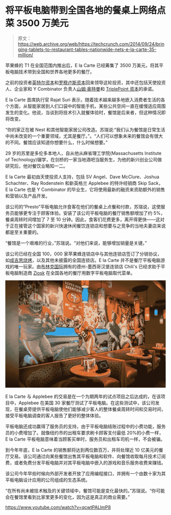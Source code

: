 # 将平板电脑带到全国各地的餐桌上网络点菜 3500 万美元 

> 原文：<https://web.archive.org/web/https://techcrunch.com/2014/09/24/bringing-tablets-to-restaurant-tables-nationwide-nets-e-la-carte-35-million/>

苹果蜂的 T1 在全国范围内推出后，E la Carte 已经筹集了 3500 万美元，将其平板电脑技术带到全国和世界各地更多的餐厅。

之前的投资者[英特尔资本](https://web.archive.org/web/20230128094138/http://www.intelcapital.com/)和[罗穆卢斯资本](https://web.archive.org/web/20230128094138/http://romuluscap.com/)回来领导这轮投资，其中还包括天使投资人、企业家和 Y Combinator 负责人[山姆·奥特曼](https://web.archive.org/web/20230128094138/http://blog.samaltman.com/)和 [TriplePoint 资本](https://web.archive.org/web/20230128094138/http://www.triplepointcapital.com/)的承诺。

E la Carte 首席执行官 Rajat Suri 表示，随着技术越来越多地嵌入消费者生活的各个方面，从智能家居到人们口袋中的智能手机，某些公共空间一直在缓慢适应周围发生的变化。他说，当谈到将技术引入就餐体验时，餐馆是后来者，但这种情况即将改变。

“你的家正在被 Nest 和其他智能家居公司改造。苏瑞说:“我们认为餐馆是日常生活中尚未改变的一个重要领域，尤其是餐厅。”。“人们可以想象未来的餐馆会有很大的不同。餐馆应该知道你想要什么，什么时候想要。”

29 岁的苏里是多伦多本地人，自从他从麻省理工学院(Massachusetts Institute of Technology)辍学，在剑桥的一家当地酒吧当服务生，为他的新兴创业公司做研究后，他对餐饮业略知一二。

E la Carte 最初由天使投资人支持，包括 SV Angel、Dave McClure、Joshua Schachter、Ray Rodenstein 和新英格兰 Applebee 的特许经销商 Skip Sack，E la Carte 也是 Y Combinator 的毕业生，它将使用最新的融资来资助额外的销售和营销以及产品开发。

该公司的“Presto”平板电脑允许食客在他们的餐桌上点餐和付款，苏瑞说，这使服务员能够更专注于顾客体验。安装了该公司平板电脑的餐厅销售额增加了约 5%，餐桌周转时间增加了 7 至 10 分钟。因此，食客们花费更多，离开得更快——这对于正在接管这个国家的新兴快速休闲餐饮连锁店和想要与之竞争的当地夫妻店来说都是至关重要的。

“餐馆是一个艰难的行业，”苏瑞说。“对他们来说，能够增加销量是关键。”

该公司已经在全国 100，000 家苹果蜂连锁店中与其他连锁店签订了分销协议，如[成吉思烧烤](https://web.archive.org/web/20230128094138/http://www.genghisgrill.com/)，以及其他未披露的全国连锁店。E la Carte 并不是餐厅平板电脑游戏的唯一玩家。由[布林克国际](https://web.archive.org/web/20230128094138/http://www.brinker.com/)拥有的德州-墨西哥汉堡连锁店 Chili's 已经求助于平板电脑制造商 [Ziosk](https://web.archive.org/web/20230128094138/http://www.ziosk.com/) 在全国各地的餐厅用数字平板电脑取代菜单。

![DSC_0110](img/523f7dec0c95894865c8ec4ac04f4aa1.png)

E la Carte 与 Applebee 的交易是在一个为期两年的试点项目之后达成的，在该项目中，Applebee 在美国 30 家餐厅测试了平板电脑。在这些测试中，该公司发现，在餐桌旁提供平板电脑使他们能够减少客人的整体餐桌周转时间和交易时间，接受平板电脑调查的客人报告了更好的整体体验。

平板电脑还成功赢得了服务员的支持，由于平板电脑结账过程中的小费功能，服务员的小费增加了。就像纽约市的出租车要求刷卡顾客支付最低 20%的小费一样，E la Carte 平板电脑意味着当顾客买单时，服务员和出租车司机一样，不会被骗。

到今年年底，E la Carte 的销售额将达到两位数百万，并将处理近 10 亿美元的餐厅交易。该公司通过向某些餐馆出售其平板电脑和软件、向餐馆收取每月技术订阅费，或者免费分发平板电脑并对其平板电脑中嵌入的游戏和音乐服务收费来赚钱。

该公司今年早些时候向外部开发者开放了应用编程接口，并拥有一个由数十家为其平板电脑设计应用的公司组成的生态系统。

“在所有尚未被技术触及的关键领域中，餐馆可能是变化最快的。”苏瑞说。“你可能会在餐馆里看到比家里更多的变化，因为这是真正的商业需要。”

https://www.youtube.com/watch?v=qcwtPALlmP8